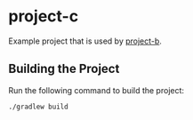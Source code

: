 # project-c

Example project that is used by [project-b](../project-b).

## Building the Project
Run the following command to build the project:

    ./gradlew build